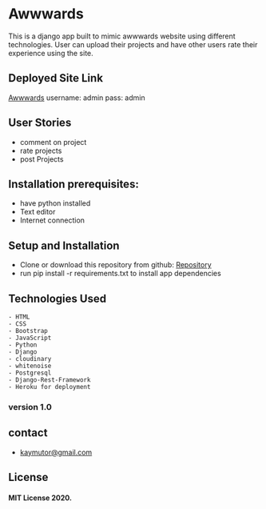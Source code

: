 # Awwwards
This is a django app built to mimic awwwards website using different technologies. User can upload their projects and have other users rate their experience using the site.

## Deployed Site Link
[Awwwards](https://aaawards.herokuapp.com/)
username: admin
pass: admin

## User Stories
- comment on project
- rate projects
- post Projects

## Installation prerequisites:
- have python installed 
- Text editor
- Internet connection

## Setup and Installation
- Clone or download this repository from github: [Repository](https://github.com/kelvin-daniel/awards)
- run pip install -r requirements.txt to install app dependencies

## Technologies Used
    - HTML
    - CSS 
    - Bootstrap
    - JavaScript
    - Python 
    - Django 
    - cloudinary
    - whitenoise
    - Postgresql
    - Django-Rest-Framework
    - Heroku for deployment

### version 1.0

## contact
- kaymutor@gmail.com

## License
#### MIT License 2020. 